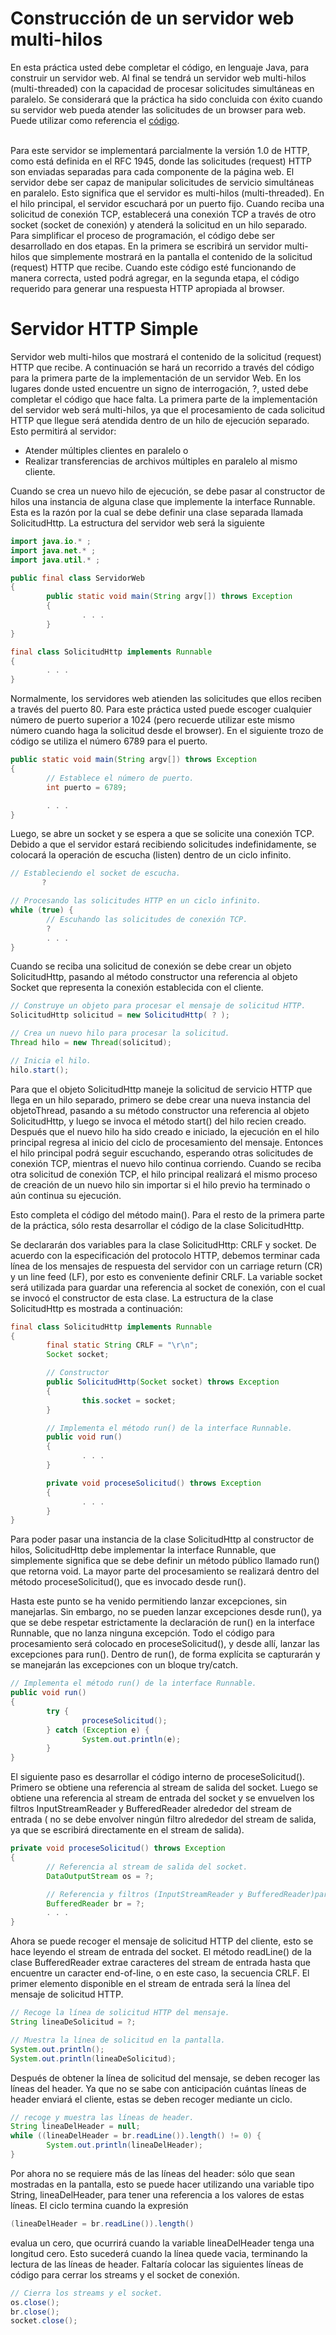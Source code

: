 # Construcción de un servidor web multi-hilos

En esta práctica usted debe completar el código, en lenguaje Java, para construir un servidor web. Al final se tendrá un servidor web multi-hilos (multi-threaded) con la capacidad de procesar solicitudes simultáneas en paralelo. Se considerará que la práctica ha sido concluida con éxito cuando su servidor web pueda atender las solicitudes de un browser para web. Puede utilizar como referencia el <a href="https://github.com/Domiciano/Compunet2-251/blob/main/Notas%20de%20clase/S1/example.md">código</a>.

<br>
Para este servidor se implementará parcialmente la versión 1.0 de HTTP, como está definida en el RFC 1945, donde las solicitudes (request) HTTP son enviadas separadas para cada componente de la página web. El servidor debe ser capaz de manipular solicitudes de servicio simultáneas en paralelo. Esto significa que el servidor es multi-hilos (multi-threaded). En el hilo principal, el servidor escuchará por un puerto fijo. Cuando reciba una solicitud de conexión TCP, establecerá una conexión TCP a través de otro socket (socket de conexión) y atenderá la solicitud en un hilo separado. Para simplificar el proceso de programación, el código debe ser desarrollado en dos etapas. En la primera se escribirá un servidor multi-hilos que simplemente mostrará en la pantalla el contenido de la solicitud (request) HTTP que recibe. Cuando este código esté funcionando de manera correcta, usted podrá agregar, en la segunda etapa, el código requerido para generar una respuesta HTTP apropiada al browser.

# Servidor HTTP Simple

Servidor web multi-hilos que mostrará el contenido de la solicitud (request) HTTP que recibe. A continuación se hará un recorrido a través del código para la primera parte de la  implementación de un servidor Web. En los lugares donde usted encuentre un signo de interrogación, ?, usted debe completar el código que hace falta.
La primera parte de la implementación del servidor web será multi-hilos, ya que el procesamiento de cada solicitud HTTP que llegue será atendida dentro de un hilo de ejecución separado. Esto permitirá al servidor:

- Atender múltiples clientes en paralelo o
- Realizar transferencias de archivos múltiples en paralelo al mismo cliente.
  
Cuando se crea un nuevo hilo de ejecución, se debe pasar al constructor de hilos una instancia de alguna clase que implemente la interface Runnable. Esta es la razón por la cual se debe definir una clase separada llamada SolicitudHttp. La estructura del servidor web será la siguiente

```java
import java.io.* ;
import java.net.* ;
import java.util.* ;

public final class ServidorWeb
{
        public static void main(String argv[]) throws Exception
        {
                . . .
        }
}

final class SolicitudHttp implements Runnable
{
        . . .
}
```

Normalmente, los servidores web atienden las solicitudes que ellos reciben a través del puerto 80. Para este práctica usted puede escoger cualquier número de puerto superior a 1024 (pero recuerde utilizar este mismo número cuando haga la solicitud desde el browser). En el siguiente trozo de código se utiliza el número 6789 para el puerto.

```java
public static void main(String argv[]) throws Exception
{
        // Establece el número de puerto.
        int puerto = 6789;

        . . .
}
```
Luego, se abre un socket y se espera a que se solicite una conexión TCP. Debido a que el servidor estará recibiendo solicitudes indefinidamente, se colocará la operación de escucha (listen) dentro de un ciclo infinito. 

```java
// Estableciendo el socket de escucha.
       ?

// Procesando las solicitudes HTTP en un ciclo infinito.
while (true) {
        // Escuhando las solicitudes de conexión TCP.
        ?
        . . .
}
```
Cuando se reciba una solicitud de conexión se debe crear un objeto SolicitudHttp, pasando al método constructor una referencia al objeto Socket que representa la conexión establecida con el cliente.
```java
// Construye un objeto para procesar el mensaje de solicitud HTTP.
SolicitudHttp solicitud = new SolicitudHttp( ? );

// Crea un nuevo hilo para procesar la solicitud.
Thread hilo = new Thread(solicitud);

// Inicia el hilo.
hilo.start();
```

Para que el objeto SolicitudHttp maneje la solicitud de servicio HTTP que llega en un hilo separado, primero se debe crear una nueva instancia del objetoThread, pasando a su método constructor una referencia al objeto SolicitudHttp, y luego se invoca el método start() del hilo recien creado.
Después que el nuevo hilo ha sido creado e iniciado, la ejecución en el hilo principal regresa al inicio del ciclo de procesamiento del mensaje. Entonces el hilo principal podrá seguir escuchando, esperando otras solicitudes de conexión TCP, mientras el nuevo hilo continua corriendo. Cuando se reciba otra solicitud de conexión TCP, el hilo principal realizará el mismo proceso de creación de un nuevo hilo sin importar si el hilo previo ha terminado o aún continua su ejecución.

Esto completa el código del método main(). Para el resto de la primera parte de la práctica, sólo resta desarrollar el código de la clase SolicitudHttp.

Se declararán dos variables para la clase SolicitudHttp: CRLF y socket. De acuerdo con la especificación del protocolo HTTP, debemos terminar cada línea de los mensajes de respuesta del servidor con un carriage return (CR) y un line feed (LF), por esto es conveniente definir CRLF. La variable socket será utilizada para guardar una referencia al socket de conexión, con el cual se invocó el constructor de esta clase. La estructura de la clase SolicitudHttp es mostrada a continuación:

```java
final class SolicitudHttp implements Runnable
{
        final static String CRLF = "\r\n";
        Socket socket;

        // Constructor
        public SolicitudHttp(Socket socket) throws Exception 
        {
                this.socket = socket;
        }

        // Implementa el método run() de la interface Runnable.
        public void run()
        {
                . . .
        }

        private void proceseSolicitud() throws Exception
        {
                . . .
        }
}
```

Para poder pasar una instancia de la clase SolicitudHttp al constructor de hilos, SolicitudHttp debe implementar la interface Runnable, que simplemente significa que se debe definir un método público llamado run() que retorna void. La mayor parte del procesamiento se realizará dentro del método proceseSolicitud(), que es invocado desde run().

Hasta este punto se ha venido permitiendo lanzar excepciones, sin manejarlas. Sin embargo, no se pueden lanzar excepciones desde run(), ya que se debe respetar estrictamente la declaración de run() en la interface Runnable, que no lanza ninguna excepción. Todo el código para procesamiento será colocado en proceseSolicitud(), y desde allí, lanzar las excepciones para run(). Dentro de run(), de forma explícita se capturarán y se manejarán las excepciones con un bloque try/catch.

```java
// Implementa el método run() de la interface Runnable.
public void run()
{
        try {
                proceseSolicitud();
        } catch (Exception e) {
                System.out.println(e);
        }
}
```

El siguiente paso es desarrollar el código interno de proceseSolicitud(). Primero se obtiene una referencia al stream de salida del socket. Luego se obtiene una referencia al stream de entrada del socket y se envuelven los filtros InputStreamReader y BufferedReader alrededor del stream de entrada ( no se debe envolver ningún filtro alrededor del stream de salida, ya que se escribirá directamente en el stream de salida).

```java
private void proceseSolicitud() throws Exception
{
        // Referencia al stream de salida del socket.
        DataOutputStream os = ?;

        // Referencia y filtros (InputStreamReader y BufferedReader)para el stream de entrada.
        BufferedReader br = ?;
        . . .
}
```

Ahora se puede recoger el mensaje de solicitud HTTP del cliente, esto se hace leyendo el stream de entrada del socket. El método readLine() de la clase BufferedReader extrae caracteres del stream de entrada hasta que encuentre un caracter end-of-line, o en este caso, la secuencia CRLF.
El primer elemento disponible en el stream de entrada será la línea del mensaje de solicitud HTTP.

```java
// Recoge la línea de solicitud HTTP del mensaje.
String lineaDeSolicitud = ?;

// Muestra la línea de solicitud en la pantalla.
System.out.println();
System.out.println(lineaDeSolicitud);
```

Después de obtener la línea de solicitud del mensaje, se deben recoger las líneas del header. Ya que no se sabe con anticipación cuántas líneas de header enviará el cliente, estas se deben recoger mediante un ciclo.

```java
// recoge y muestra las líneas de header.
String lineaDelHeader = null;
while ((lineaDelHeader = br.readLine()).length() != 0) {
        System.out.println(lineaDelHeader);
}
```

Por ahora no se requiere más de las líneas del header: sólo que sean mostradas en la pantalla, esto se puede hacer utilizando una variable tipo String, lineaDelHeader, para tener una referencia a los valores de estas líneas. El ciclo termina cuando la expresión

```java
(lineaDelHeader = br.readLine()).length()
```

evalua un cero, que ocurrirá cuando la variable lineaDelHeader tenga una longitud cero. Esto sucederá cuando la línea quede vacia, terminando la lectura de las líneas de header. Faltaría colocar las siguientes líneas de código para cerrar los streams y el socket de conexión.

```java
// Cierra los streams y el socket.
os.close();
br.close();
socket.close();
```

